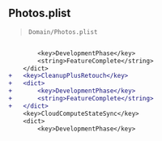 ## Photos.plist

> `Domain/Photos.plist`

```diff

 		<key>DevelopmentPhase</key>
 		<string>FeatureComplete</string>
 	</dict>
+	<key>CleanupPlusRetouch</key>
+	<dict>
+		<key>DevelopmentPhase</key>
+		<string>FeatureComplete</string>
+	</dict>
 	<key>CloudComputeStateSync</key>
 	<dict>
 		<key>DevelopmentPhase</key>

```
